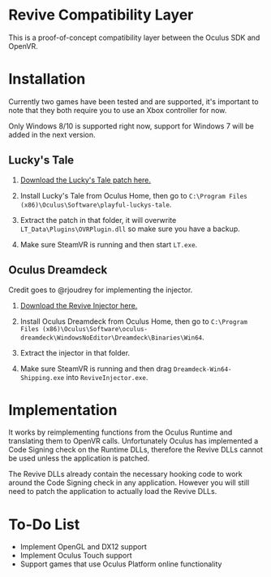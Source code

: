 # Revive Compatibility Layer

This is a proof-of-concept compatibility layer between the Oculus SDK and OpenVR.

# Installation

Currently two games have been tested and are supported, it's important to note that they both require you to use an Xbox controller for now.

Only Windows 8/10 is supported right now, support for Windows 7 will be added in the next version.

## Lucky's Tale

1. [Download the Lucky's Tale patch here.](https://github.com/LibreVR/Revive/releases/download/0.2.1/ReviveLT.zip)

2. Install Lucky's Tale from Oculus Home, then go to `C:\Program Files (x86)\Oculus\Software\playful-luckys-tale`.

3. Extract the patch in that folder, it will overwrite `LT_Data\Plugins\OVRPlugin.dll` so make sure you have a backup.

4. Make sure SteamVR is running and then start `LT.exe`.

## Oculus Dreamdeck

Credit goes to @rjoudrey for implementing the injector.

1. [Download the Revive Injector here.](https://github.com/LibreVR/Revive/releases/download/0.2.1/ReviveInjector.zip)

2. Install Oculus Dreamdeck from Oculus Home, then go to `C:\Program Files (x86)\Oculus\Software\oculus-dreamdeck\WindowsNoEditor\Dreamdeck\Binaries\Win64`.

3. Extract the injector in that folder.

4. Make sure SteamVR is running and then drag `Dreamdeck-Win64-Shipping.exe` into `ReviveInjector.exe`.

# Implementation

It works by reimplementing functions from the Oculus Runtime and translating them to OpenVR calls.
Unfortunately Oculus has implemented a Code Signing check on the Runtime DLLs, therefore the Revive DLLs
cannot be used unless the application is patched.

The Revive DLLs already contain the necessary hooking code to work around the Code Signing check in any application.
However you will still need to patch the application to actually load the Revive DLLs.

# To-Do List
- Implement OpenGL and DX12 support
- Implement Oculus Touch support
- Support games that use Oculus Platform online functionality
